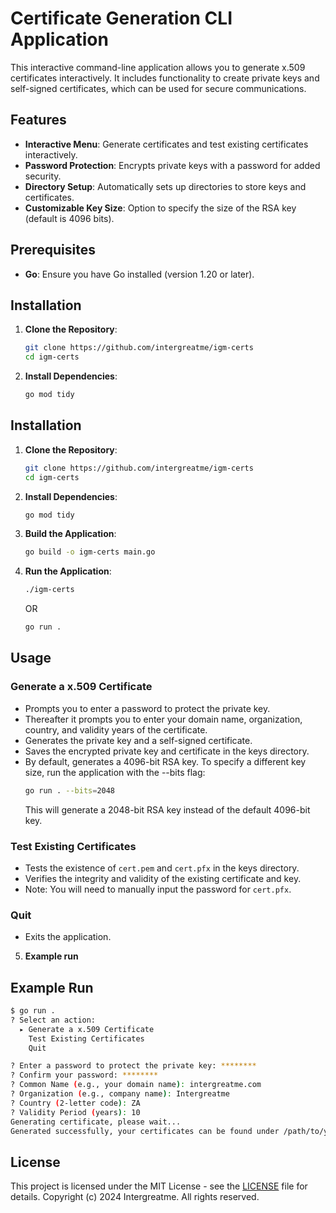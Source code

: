 # Certificate Generation CLI Application

This interactive command-line application allows you to generate x.509 certificates interactively. It includes functionality to create private keys and self-signed certificates, which can be used for secure communications.

## Features

- **Interactive Menu**: Generate certificates and test existing certificates interactively.
- **Password Protection**: Encrypts private keys with a password for added security.
- **Directory Setup**: Automatically sets up directories to store keys and certificates.
- **Customizable Key Size**: Option to specify the size of the RSA key (default is 4096 bits).

## Prerequisites

- **Go**: Ensure you have Go installed (version 1.20 or later).

## Installation

1. **Clone the Repository**:
    ```sh
    git clone https://github.com/intergreatme/igm-certs
    cd igm-certs
    ```

2. **Install Dependencies**:
    ```sh
    go mod tidy
    ```

## Installation

1. **Clone the Repository**:
    ```sh
    git clone https://github.com/intergreatme/igm-certs
    cd igm-certs
    ```

2. **Install Dependencies**:
    ```sh
    go mod tidy
    ```

3. **Build the Application**:
    ```sh
    go build -o igm-certs main.go
    ```

4. **Run the Application**:
    ```sh
    ./igm-certs
    ```
    OR 
     ```sh
    go run .
    ```

## Usage

### Generate a x.509 Certificate

- Prompts you to enter a password to protect the private key.
- Thereafter it prompts you to enter your domain name, organization, country, and validity years of the certificate.
- Generates the private key and a self-signed certificate.
- Saves the encrypted private key and certificate in the keys directory.
- By default, generates a 4096-bit RSA key. To specify a different key size, run the application with the --bits flag:
    ```sh
    go run . --bits=2048
    ```
    This will generate a 2048-bit RSA key instead of the default 4096-bit key.

### Test Existing Certificates

- Tests the existence of `cert.pem` and `cert.pfx` in the keys directory.
- Verifies the integrity and validity of the existing certificate and key.
- Note: You will need to manually input the password for `cert.pfx`.

### Quit

- Exits the application.


5. **Example run**
## Example Run

```bash
$ go run .
? Select an action: 
  ▸ Generate a x.509 Certificate
    Test Existing Certificates
    Quit

? Enter a password to protect the private key: ********
? Confirm your password: ********
? Common Name (e.g., your domain name): intergreatme.com
? Organization (e.g., company name): Intergreatme
? Country (2-letter code): ZA
? Validity Period (years): 10
Generating certificate, please wait...
Generated successfully, your certificates can be found under /path/to/your/directory/keys
```

## License

This project is licensed under the MIT License - see the [LICENSE](LICENSE) file for details.
Copyright (c) 2024 Intergreatme. All rights reserved.
